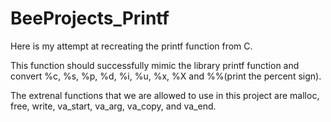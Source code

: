 # BeeProjects_Printf
Here is my attempt at recreating the printf function from C. 

This function should successfully mimic the library printf function and convert %c, %s, %p, %d, %i, %u, %x, %X and %%(print the percent sign).

The extrenal functions that we are allowed to use in this project are malloc, free, write, va_start, va_arg, va_copy, and va_end. 
